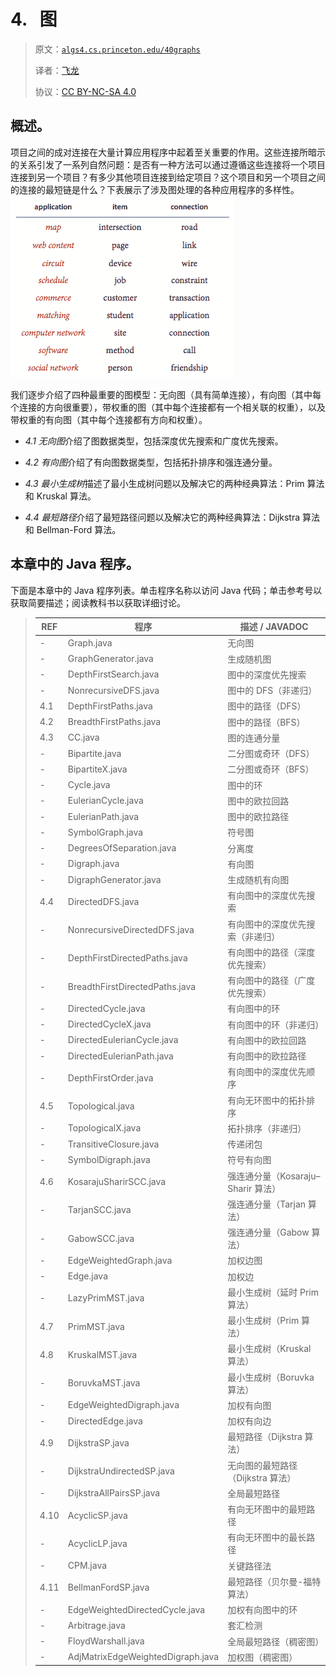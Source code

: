 # 4\.   图

> 原文：[`algs4.cs.princeton.edu/40graphs`](https://algs4.cs.princeton.edu/40graphs)
> 
> 译者：[飞龙](https://github.com/wizardforcel)
> 
> 协议：[CC BY-NC-SA 4.0](https://creativecommons.org/licenses/by-nc-sa/4.0/)


## 概述。

项目之间的成对连接在大量计算应用程序中起着至关重要的作用。这些连接所暗示的关系引发了一系列自然问题：是否有一种方法可以通过遵循这些连接将一个项目连接到另一个项目？有多少其他项目连接到给定项目？这个项目和另一个项目之间的连接的最短链是什么？下表展示了涉及图处理的各种应用程序的多样性。![典型的图应用](img/edbbb9c987141ccf536d3f408a5729b6.png)

我们逐步介绍了四种最重要的图模型：无向图（具有简单连接），有向图（其中每个连接的方向很重要），带权重的图（其中每个连接都有一个相关联的权重），以及带权重的有向图（其中每个连接都有方向和权重）。

+   *4.1 无向图*介绍了图数据类型，包括深度优先搜索和广度优先搜索。

+   *4.2 有向图*介绍了有向图数据类型，包括拓扑排序和强连通分量。

+   *4.3 最小生成树*描述了最小生成树问题以及解决它的两种经典算法：Prim 算法和 Kruskal 算法。

+   *4.4 最短路径*介绍了最短路径问题以及解决它的两种经典算法：Dijkstra 算法和 Bellman-Ford 算法。

## 本章中的 Java 程序。

下面是本章中的 Java 程序列表。单击程序名称以访问 Java 代码；单击参考号以获取简要描述；阅读教科书以获取详细讨论。

> | REF | 程序 | 描述 / JAVADOC |
> | --- | --- | --- |
> | - | Graph.java | 无向图 |
> | - | GraphGenerator.java | 生成随机图 |
> | - | DepthFirstSearch.java | 图中的深度优先搜索 |
> | - | NonrecursiveDFS.java | 图中的 DFS（非递归） |
> | 4.1 | DepthFirstPaths.java | 图中的路径（DFS） |
> | 4.2 | BreadthFirstPaths.java | 图中的路径（BFS） |
> | 4.3 | CC.java | 图的连通分量 |
> | - | Bipartite.java | 二分图或奇环（DFS） |
> | - | BipartiteX.java | 二分图或奇环（BFS） |
> | - | Cycle.java | 图中的环 |
> | - | EulerianCycle.java | 图中的欧拉回路 |
> | - | EulerianPath.java | 图中的欧拉路径 |
> | - | SymbolGraph.java | 符号图 |
> | - | DegreesOfSeparation.java | 分离度 |
> | - | Digraph.java | 有向图 |
> | - | DigraphGenerator.java | 生成随机有向图 |
> | 4.4 | DirectedDFS.java | 有向图中的深度优先搜索 |
> | - | NonrecursiveDirectedDFS.java | 有向图中的深度优先搜索（非递归） |
> | - | DepthFirstDirectedPaths.java | 有向图中的路径（深度优先搜索） |
> | - | BreadthFirstDirectedPaths.java | 有向图中的路径（广度优先搜索） |
> | - | DirectedCycle.java | 有向图中的环 |
> | - | DirectedCycleX.java | 有向图中的环（非递归） |
> | - | DirectedEulerianCycle.java | 有向图中的欧拉回路 |
> | - | DirectedEulerianPath.java | 有向图中的欧拉路径 |
> | - | DepthFirstOrder.java | 有向图中的深度优先顺序 |
> | 4.5 | Topological.java | 有向无环图中的拓扑排序 |
> | - | TopologicalX.java | 拓扑排序（非递归） |
> | - | TransitiveClosure.java | 传递闭包 |
> | - | SymbolDigraph.java | 符号有向图 |
> | 4.6 | KosarajuSharirSCC.java | 强连通分量（Kosaraju–Sharir 算法） |
> | - | TarjanSCC.java | 强连通分量（Tarjan 算法） |
> | - | GabowSCC.java | 强连通分量（Gabow 算法） |
> | - | EdgeWeightedGraph.java | 加权边图 |
> | - | Edge.java | 加权边 |
> | - | LazyPrimMST.java | 最小生成树（延时 Prim 算法） |
> | 4.7 | PrimMST.java | 最小生成树（Prim 算法） |
> | 4.8 | KruskalMST.java | 最小生成树（Kruskal 算法） |
> | - | BoruvkaMST.java | 最小生成树（Boruvka 算法） |
> | - | EdgeWeightedDigraph.java | 加权有向图 |
> | - | DirectedEdge.java | 加权有向边 |
> | 4.9 | DijkstraSP.java | 最短路径（Dijkstra 算法） |
> | - | DijkstraUndirectedSP.java | 无向图的最短路径（Dijkstra 算法） |
> | - | DijkstraAllPairsSP.java | 全局最短路径 |
> | 4.10 | AcyclicSP.java | 有向无环图中的最短路径 |
> | - | AcyclicLP.java | 有向无环图中的最长路径 |
> | - | CPM.java | 关键路径法 |
> | 4.11 | BellmanFordSP.java | 最短路径（贝尔曼-福特算法） |
> | - | EdgeWeightedDirectedCycle.java | 加权有向图中的环 |
> | - | Arbitrage.java | 套汇检测 |
> | - | FloydWarshall.java | 全局最短路径（稠密图） |
> | - | AdjMatrixEdgeWeightedDigraph.java | 加权图（稠密图） |

